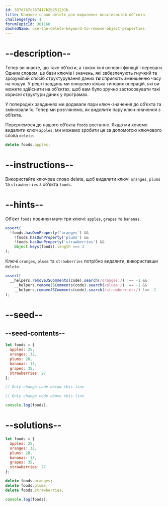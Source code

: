 ```yaml
---
id: 587d7b7c367417b2b2512b1b
title: Ключове слово delete для видалення властивостей об’єкта
challengeType: 1
forumTopicId: 301168
dashedName: use-the-delete-keyword-to-remove-object-properties
---
```


# --description--

Тепер ви знаєте, що таке об’єкти, а також їхні основні функції і переваги. Одним словом, це бази ключів і значень, які забезпечують гнучкий та зрозумілий спосіб структурування даних ***та*** сприяють зменшенню часу на пошук. У решті завдань ми опишемо кілька типових операцій, які ви можете здійснити на об’єктах, щоб вам було зручно застосовувати такі корисні структури даних у програмах.

У попередніх завданнях ми додавали пари ключ-значення до об’єкта та змінювали їх. Тепер ми розглянемо, як *видалити* пару ключ-значення з об’єкта.

Повернемося до нашого об’єкта `foods` востаннє. Якщо ми хочемо видалити ключ `apples`, ми можемо зробити це за допомогою ключового слова `delete`:

```js
delete foods.apples;
```

# --instructions--

Використайте ключове слово delete, щоб видалити ключі `oranges`, `plums` та `strawberries` з об’єкта `foods`.

# --hints--

Об’єкт `foods` повинен мати три ключі: `apples`, `grapes` та `bananas`.

```js
assert(
  !foods.hasOwnProperty('oranges') &&
    !foods.hasOwnProperty('plums') &&
    !foods.hasOwnProperty('strawberries') &&
    Object.keys(foods).length === 3
);
```

Ключі `oranges`, `plums` та `strawberries` потрібно видалити, використавши `delete`.

```js
assert(
  __helpers.removeJSComments(code).search(/oranges:/) !== -1 &&
    __helpers.removeJSComments(code).search(/plums:/) !== -1 &&
    __helpers.removeJSComments(code).search(/strawberries:/) !== -1
);
```

# --seed--

## --seed-contents--

```js
let foods = {
  apples: 25,
  oranges: 32,
  plums: 28,
  bananas: 13,
  grapes: 35,
  strawberries: 27
};

// Only change code below this line

// Only change code above this line

console.log(foods);
```

# --solutions--

```js
let foods = {
  apples: 25,
  oranges: 32,
  plums: 28,
  bananas: 13,
  grapes: 35,
  strawberries: 27
};

delete foods.oranges;
delete foods.plums;
delete foods.strawberries;

console.log(foods);
```
